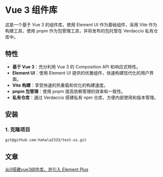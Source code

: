 # Vue 3 组件库

这是一个基于 Vue 3 的组件库，使用 Element UI 作为基础组件，采用 Vite 作为构建工具，使用 pnpm 作为包管理工具，并将发布的包托管在 Verdaccio 私有仓库中。

## 特性

- **基于 Vue 3**：充分利用 Vue 3 的 Composition API 和响应式特性。
- **Element UI**：使用 Element UI 提供的优雅组件，快速构建现代化的用户界面。
- **Vite 构建**：享受快速的热重载和优化的构建速度。
- **pnpm 包管理**：使用 pnpm 提高依赖管理的效率和一致性。
- **私有仓库**：通过 Verdaccio 搭建私有 npm 仓库，方便内部使用和版本管理。

## 安装

### 1. 克隆项目

```bash
git@github.com:hahala2333/test-ui.git
```

## 文章

[从0搭建vue3组件库，并引入 Element Plus](https://blog.csdn.net/hadry123/article/details/139593972?spm=1001.2014.3001.5501)
